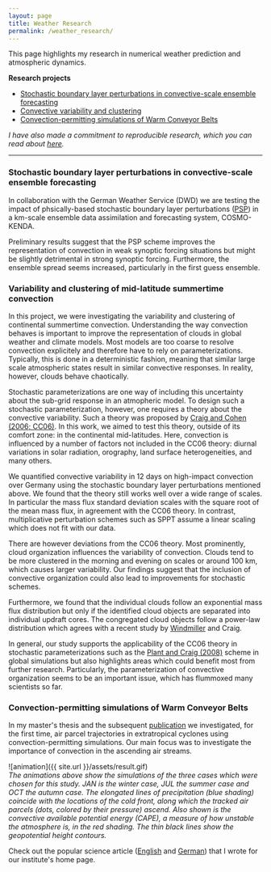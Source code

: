 ```yaml
---
layout: page
title: Weather Research
permalink: /weather_research/
---
```


This page highlights my research in numerical weather prediction and atmospheric dynamics.

**Research projects**

- [Stochastic boundary layer perturbations in convective-scale ensemble forecasting](#stochastic)
- [Convective variability and clustering](#variability)  
- [Convection-permitting simulations of Warm Conveyor Belts](#wcb)

*I have also made a commitment to reproducible research, which you can read about [here](https://raspstephan.github.io/2017/07/09/reproducibility-part1.html).*

---

### Stochastic boundary layer perturbations in convective-scale ensemble forecasting <a name="stochastic"></a>

In collaboration with the German Weather Service (DWD) we are testing the impact of phsically-based stochastic boundary layer perturbations ([PSP](http://dx.doi.org/10.1175/JAS-D-15-0144.1)) in a km-scale ensemble data assimilation and forecasting system, COSMO-KENDA. 

Preliminary results suggest that the PSP scheme improves the representation of convection in weak synoptic forcing situations but might be slightly detrimental in strong synoptic forcing. Furthermore, the ensemble spread seems increased, particularly in the first guess ensemble.


### Variability and clustering of mid-latitude summertime convection <a name="variability"></a>

In this project, we were investigating the variability and clustering of continental summertime convection. Understanding the way convection behaves is important to improve the representation of clouds in global weather and climate models. Most models are too coarse to resolve convection explicitely and therefore have to rely on parameterizations. Typically, this is done in a deterministic fashion, meaning that similar large scale atmospheric states result in similar convective responses. In reality, however, clouds behave chaotically. 

Stochastic parameterizations are one way of including this uncertainty about the sub-grid response in an atmopheric model. To design such a stochastic parameterization, however, one requires a theory about the convective variability. Such a theory was proposed by [Craig and Cohen (2006; CC06)](http://dx.doi.org/10.1175/JAS3709.1). In this work, we aimed to test this theory, outside of its comfort zone: in the continental mid-latitudes. Here, convection is influenced by a number of factors not included in the CC06 theory: diurnal variations in solar radiation, orography, land surface heterogeneities, and many others. 

We quantified convective variability in 12 days on high-impact convection over Germany using the stochastic boundary layer perturbations mentioned above. We found that the theory still works well over a wide range of scales. In particular the mass flux standard deviation scales with the square root of the mean mass flux, in agreement with the CC06 theory. In contrast, multiplicative perturbation schemes such as SPPT assume a linear scaling which does not fit with our data.

There are however deviations from the CC06 theory. Most prominently, cloud organization influences the variability of convection. Clouds tend to be more clustered in the morning and evening on scales or around 100 km, which causes larger variability. Our findings suggest that the inclusion of convective organization could also lead to improvements for stochastic schemes.

Furthermore, we found that the individual clouds follow an exponential mass flux distribution but only if the identified cloud objects are separated into individual updraft cores. The congregated cloud objects follow a power-law distribution which agrees with a recent study by [Windmiller](https://www.mpimet.mpg.de/en/staff/julia-windmiller/) and Craig. 

In general, our study supports the applicability of the CC06 theory in stochastic parameterizations such as the [Plant and Craig (2008)](http://dx.doi.org/10.1175/2007JAS2263.1) scheme in global simulations but also highlights areas which could benefit most from further research. Particularly, the parameterization of convective organization seems to be an important issue, which has flummoxed many scientists so far.



### Convection-permitting simulations of Warm Conveyor Belts <a name="wcb"></a>

In my master's thesis and the subsequent [publication](http://dx.doi.org/10.1175/MWR-D-16-0112.1) we investigated, for the first time, air parcel trajectories in extratropical cyclones using convection-permitting simulations. Our main focus was to investigate the importance of convection in the ascending air streams. 

![animation]({{ site.url }}/assets/result.gif)  
*The animations above show the simulations of the three cases which were chosen for this study. JAN is the winter case, JUL the summer case and OCT the autumn case. The elongated lines of precipitation (blue shading) coincide with the locations of the cold front, along which the tracked air parcels (dots, colored by their pressure) ascend. Also shown is the convective available potential energy (CAPE), a measure of how unstable the atmosphere is, in the red shading. The thin black lines show the geopotential height contours.*

Check out the popular science article ([English](http://www.en.meteo.physik.uni-muenchen.de/aktuelles/forschungshighlights_archiv/rasp_etal_2016_trajectories/index.html) and [German](http://www.meteo.physik.uni-muenchen.de/aktuelles/forschungshighlights_archiv/rasp_etal_2016_trajectories/index.html)) that I wrote for our institute's home page. 

